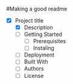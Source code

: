 #Making a good readme
- [x] Project title 
  - [x] Description
  - [ ] Getting Started
    - [ ] Prerequisites
    - [ ] Instaling
  - [ ] Deployment
  - [ ] Built With
  - [ ] Authors
  - [ ] License